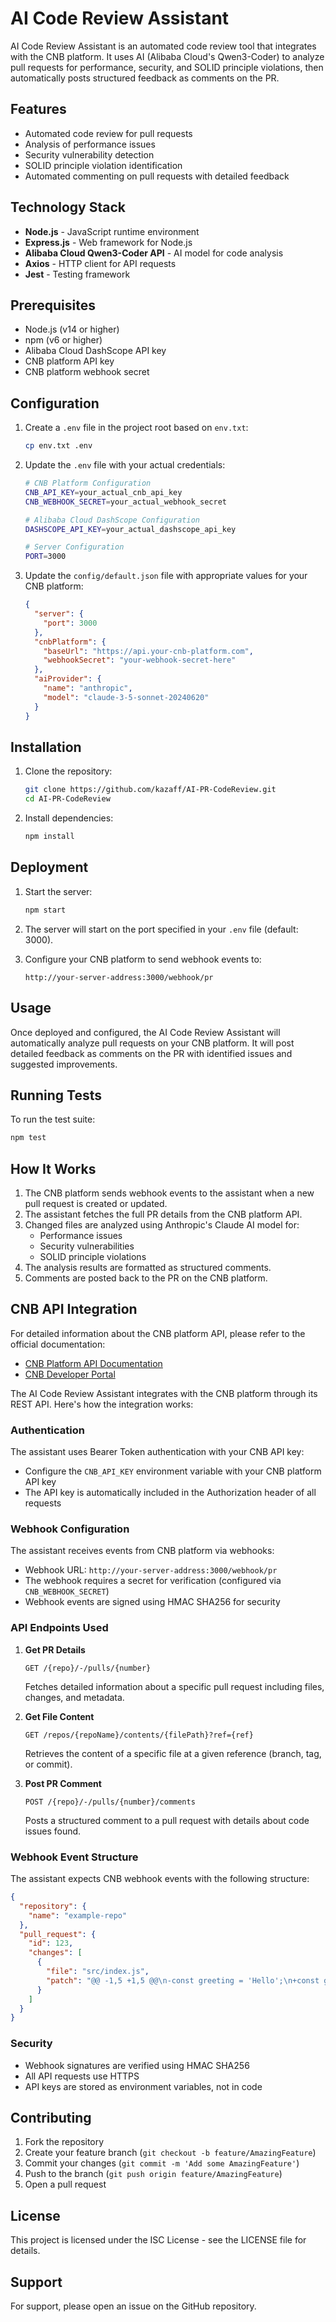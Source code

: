 # AI Code Review Assistant

AI Code Review Assistant is an automated code review tool that integrates with the CNB platform. It uses AI (Alibaba Cloud's Qwen3-Coder) to analyze pull requests for performance, security, and SOLID principle violations, then automatically posts structured feedback as comments on the PR.

## Features

- Automated code review for pull requests
- Analysis of performance issues
- Security vulnerability detection
- SOLID principle violation identification
- Automated commenting on pull requests with detailed feedback

## Technology Stack

- **Node.js** - JavaScript runtime environment
- **Express.js** - Web framework for Node.js
- **Alibaba Cloud Qwen3-Coder API** - AI model for code analysis
- **Axios** - HTTP client for API requests
- **Jest** - Testing framework

## Prerequisites

- Node.js (v14 or higher)
- npm (v6 or higher)
- Alibaba Cloud DashScope API key
- CNB platform API key
- CNB platform webhook secret

## Configuration

1. Create a `.env` file in the project root based on `env.txt`:
   ```bash
   cp env.txt .env
   ```

2. Update the `.env` file with your actual credentials:
   ```bash
   # CNB Platform Configuration
   CNB_API_KEY=your_actual_cnb_api_key
   CNB_WEBHOOK_SECRET=your_actual_webhook_secret

   # Alibaba Cloud DashScope Configuration
   DASHSCOPE_API_KEY=your_actual_dashscope_api_key
   
   # Server Configuration
   PORT=3000
   ```

3. Update the `config/default.json` file with appropriate values for your CNB platform:
   ```json
   {
     "server": {
       "port": 3000
     },
     "cnbPlatform": {
       "baseUrl": "https://api.your-cnb-platform.com",
       "webhookSecret": "your-webhook-secret-here"
     },
     "aiProvider": {
       "name": "anthropic",
       "model": "claude-3-5-sonnet-20240620"
     }
   }
   ```

## Installation

1. Clone the repository:
   ```bash
   git clone https://github.com/kazaff/AI-PR-CodeReview.git
   cd AI-PR-CodeReview
   ```

2. Install dependencies:
   ```bash
   npm install
   ```

## Deployment

1. Start the server:
   ```bash
   npm start
   ```

2. The server will start on the port specified in your `.env` file (default: 3000).

3. Configure your CNB platform to send webhook events to:
   ```
   http://your-server-address:3000/webhook/pr
   ```

## Usage

Once deployed and configured, the AI Code Review Assistant will automatically analyze pull requests on your CNB platform. It will post detailed feedback as comments on the PR with identified issues and suggested improvements.

## Running Tests

To run the test suite:
```bash
npm test
```

## How It Works

1. The CNB platform sends webhook events to the assistant when a new pull request is created or updated.
2. The assistant fetches the full PR details from the CNB platform API.
3. Changed files are analyzed using Anthropic's Claude AI model for:
   - Performance issues
   - Security vulnerabilities
   - SOLID principle violations
4. The analysis results are formatted as structured comments.
5. Comments are posted back to the PR on the CNB platform.

## CNB API Integration

For detailed information about the CNB platform API, please refer to the official documentation:
- [CNB Platform API Documentation](https://api.cnb.cool)
- [CNB Developer Portal](https://docs.cnb.cool/en/openapi.html)

The AI Code Review Assistant integrates with the CNB platform through its REST API. Here's how the integration works:

### Authentication
The assistant uses Bearer Token authentication with your CNB API key:
- Configure the `CNB_API_KEY` environment variable with your CNB platform API key
- The API key is automatically included in the Authorization header of all requests

### Webhook Configuration
The assistant receives events from CNB platform via webhooks:
- Webhook URL: `http://your-server-address:3000/webhook/pr`
- The webhook requires a secret for verification (configured via `CNB_WEBHOOK_SECRET`)
- Webhook events are signed using HMAC SHA256 for security

### API Endpoints Used

1. **Get PR Details**
   ```
   GET /{repo}/-/pulls/{number}
   ```
   Fetches detailed information about a specific pull request including files, changes, and metadata.

2. **Get File Content**
   ```
   GET /repos/{repoName}/contents/{filePath}?ref={ref}
   ```
   Retrieves the content of a specific file at a given reference (branch, tag, or commit).

3. **Post PR Comment**
   ```
   POST /{repo}/-/pulls/{number}/comments
   ```
   Posts a structured comment to a pull request with details about code issues found.

### Webhook Event Structure
The assistant expects CNB webhook events with the following structure:
```json
{
  "repository": {
    "name": "example-repo"
  },
  "pull_request": {
    "id": 123,
    "changes": [
      {
        "file": "src/index.js",
        "patch": "@@ -1,5 +1,5 @@\n-const greeting = 'Hello';\n+const greeting = 'Hello, World!';\n console.log(greeting);"
      }
    ]
  }
}
```

### Security
- Webhook signatures are verified using HMAC SHA256
- All API requests use HTTPS
- API keys are stored as environment variables, not in code

## Contributing

1. Fork the repository
2. Create your feature branch (`git checkout -b feature/AmazingFeature`)
3. Commit your changes (`git commit -m 'Add some AmazingFeature'`)
4. Push to the branch (`git push origin feature/AmazingFeature`)
5. Open a pull request

## License

This project is licensed under the ISC License - see the LICENSE file for details.

## Support

For support, please open an issue on the GitHub repository.
